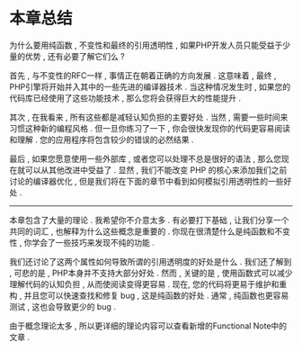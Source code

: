 # 本章总结

为什么要用纯函数 , 不变性和最终的引用透明性 , 如果PHP开发人员只能受益于少量的优势 , 还有必要了解它们么 ?

首先 , 与不变性的RFC一样 , 事情正在朝着正确的方向发展 . 这意味着 , 最终 , PHP引擎将开始并入其中的一些先进的编译器技术 . 当这种情况发生时 , 如果您的代码库已经使用了这些功能技术 , 那么您将会获得巨大的性能提升 .

其次 , 在我看来 , 所有这些都是减轻认知负担的主要好处 . 当然 , 需要一些时间来习惯这种新的编程风格 . 但一旦你练习了一下 , 你会很快发现你的代码更容易阅读和理解 . 您的应用程序将包含较少的错误的必然结果 .

最后 , 如果您愿意使用一些外部库 , 或者您可以处理不总是很好的语法 , 那么您现在就可以从其他改进中受益了 . 显然 , 我们不能改变 PHP 的核心来添加我们之前讨论的编译器优化 , 但是我们将在下面的章节中看到如何模拟引用透明性的一些好处 .

---

本章包含了大量的理论 . 我希望你不介意太多 . 有必要打下基础 , 让我们分享一个共同的词汇 , 也解释为什么这些概念是重要的 . 你现在很清楚什么是纯函数和不变性 , 你学会了一些技巧来发现不纯的功能 .

我们还讨论了这两个属性如何导致所谓的引用透明度的好处是什么 . 我们还了解到 , 可悲的是 , PHP本身并不支持大部分好处 . 然而 , 关键的是 , 使用函数式可以减少理解代码的认知负担 , 从而使阅读变得更容易 . 现在, 您的代码将更易于维护和重构 , 并且您可以快速查找和修复 bug , 这是纯函数的好处 . 通常 , 纯函数也更容易测试 , 这也会导致更少的 bug .

由于概念理论太多 , 所以更详细的理论内容可以查看新增的Functional Note中的文章 .


